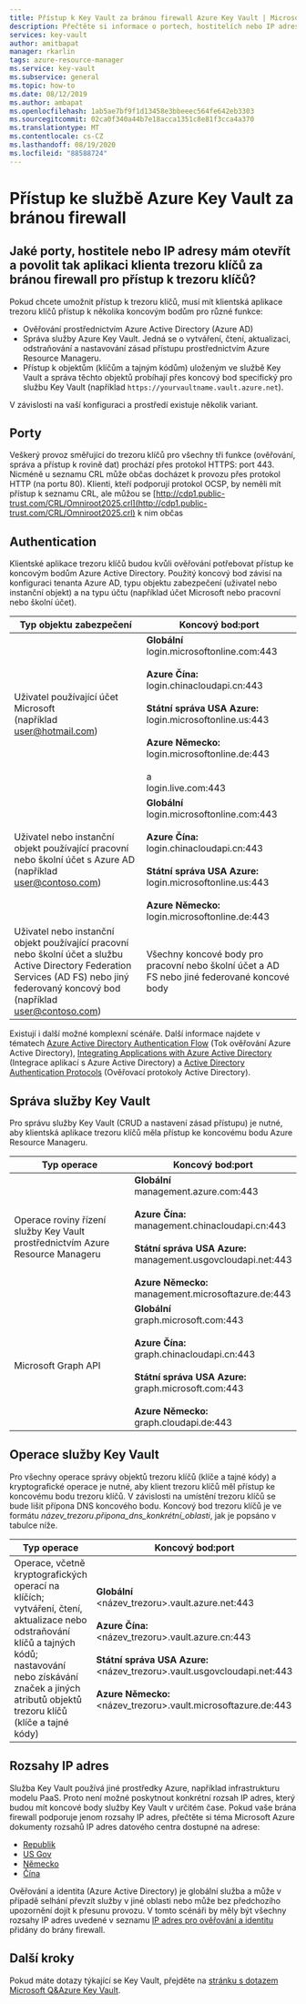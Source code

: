 ```yaml
---
title: Přístup k Key Vault za bránou firewall Azure Key Vault | Microsoft Docs
description: Přečtěte si informace o portech, hostitelích nebo IP adresách, které se mají otevřít, a povolením klientské aplikace trezoru klíčů za bránou firewall pro přístup k trezoru klíčů
services: key-vault
author: amitbapat
manager: rkarlin
tags: azure-resource-manager
ms.service: key-vault
ms.subservice: general
ms.topic: how-to
ms.date: 08/12/2019
ms.author: ambapat
ms.openlocfilehash: 1ab5ae7bf9f1d13458e3bbeeec564fe642eb3303
ms.sourcegitcommit: 02ca0f340a44b7e18acca1351c8e81f3cca4a370
ms.translationtype: MT
ms.contentlocale: cs-CZ
ms.lasthandoff: 08/19/2020
ms.locfileid: "88588724"
---
```

# <a name="access-azure-key-vault-behind-a-firewall"></a>Přístup ke službě Azure Key Vault za bránou firewall

## <a name="what-ports-hosts-or-ip-addresses-should-i-open-to-enable-my-key-vault-client-application-behind-a-firewall-to-access-key-vault"></a>Jaké porty, hostitele nebo IP adresy mám otevřít a povolit tak aplikaci klienta trezoru klíčů za bránou firewall pro přístup k trezoru klíčů?

Pokud chcete umožnit přístup k trezoru klíčů, musí mít klientská aplikace trezoru klíčů přístup k několika koncovým bodům pro různé funkce:

* Ověřování prostřednictvím Azure Active Directory (Azure AD)
* Správa služby Azure Key Vault. Jedná se o vytváření, čtení, aktualizaci, odstraňování a nastavování zásad přístupu prostřednictvím Azure Resource Manageru.
* Přístup k objektům (klíčům a tajným kódům) uloženým ve službě Key Vault a správa těchto objektů probíhají přes koncový bod specifický pro službu Key Vault (například `https://yourvaultname.vault.azure.net`).  

V závislosti na vaší konfiguraci a prostředí existuje několik variant.

## <a name="ports"></a>Porty

Veškerý provoz směřující do trezoru klíčů pro všechny tři funkce (ověřování, správa a přístup k rovině dat) prochází přes protokol HTTPS: port 443. Nicméně u seznamu CRL může občas docházet k provozu přes protokol HTTP (na portu 80). Klienti, kteří podporují protokol OCSP, by neměli mít přístup k seznamu CRL, ale můžou se [http://cdp1.public-trust.com/CRL/Omniroot2025.crl](http://cdp1.public-trust.com/CRL/Omniroot2025.crl) k nim občas  

## <a name="authentication"></a>Authentication

Klientské aplikace trezoru klíčů budou kvůli ověřování potřebovat přístup ke koncovým bodům Azure Active Directory. Použitý koncový bod závisí na konfiguraci tenanta Azure AD, typu objektu zabezpečení (uživatel nebo instanční objekt) a na typu účtu (například účet Microsoft nebo pracovní nebo školní účet).  

| Typ objektu zabezpečení | Koncový bod:port |
| --- | --- |
| Uživatel používající účet Microsoft<br> (například user@hotmail.com) |**Globální**<br> login.microsoftonline.com:443<br><br> **Azure Čína:**<br> login.chinacloudapi.cn:443<br><br>**Státní správa USA Azure:**<br> login.microsoftonline.us:443<br><br>**Azure Německo:**<br> login.microsoftonline.de:443<br><br> a <br>login.live.com:443 |
| Uživatel nebo instanční objekt používající pracovní nebo školní účet s Azure AD (například user@contoso.com) |**Globální**<br> login.microsoftonline.com:443<br><br> **Azure Čína:**<br> login.chinacloudapi.cn:443<br><br>**Státní správa USA Azure:**<br> login.microsoftonline.us:443<br><br>**Azure Německo:**<br> login.microsoftonline.de:443 |
| Uživatel nebo instanční objekt používající pracovní nebo školní účet a službu Active Directory Federation Services (AD FS) nebo jiný federovaný koncový bod (například user@contoso.com) |Všechny koncové body pro pracovní nebo školní účet a AD FS nebo jiné federované koncové body |

Existují i další možné komplexní scénáře. Další informace najdete v tématech [Azure Active Directory Authentication Flow](../../active-directory/develop/authentication-scenarios.md) (Tok ověřování Azure Active Directory), [Integrating Applications with Azure Active Directory](../../active-directory/develop/active-directory-how-to-integrate.md) (Integrace aplikací s Azure Active Directory) a [Active Directory Authentication Protocols](https://msdn.microsoft.com/library/azure/dn151124.aspx) (Ověřovací protokoly Active Directory).  

## <a name="key-vault-management"></a>Správa služby Key Vault

Pro správu služby Key Vault (CRUD a nastavení zásad přístupu) je nutné, aby klientská aplikace trezoru klíčů měla přístup ke koncovému bodu Azure Resource Manageru.  

| Typ operace | Koncový bod:port |
| --- | --- |
| Operace roviny řízení služby Key Vault<br> prostřednictvím Azure Resource Manageru |**Globální**<br> management.azure.com:443<br><br> **Azure Čína:**<br> management.chinacloudapi.cn:443<br><br> **Státní správa USA Azure:**<br> management.usgovcloudapi.net:443<br><br> **Azure Německo:**<br> management.microsoftazure.de:443 |
| Microsoft Graph API |**Globální**<br> graph.microsoft.com:443<br><br> **Azure Čína:**<br> graph.chinacloudapi.cn:443<br><br> **Státní správa USA Azure:**<br> graph.microsoft.com:443<br><br> **Azure Německo:**<br> graph.cloudapi.de:443 |

## <a name="key-vault-operations"></a>Operace služby Key Vault

Pro všechny operace správy objektů trezoru klíčů (klíče a tajné kódy) a kryptografické operace je nutné, aby klient trezoru klíčů měl přístup ke koncovému bodu trezoru klíčů. V závislosti na umístění trezoru klíčů se bude lišit přípona DNS koncového bodu. Koncový bod trezoru klíčů je ve formátu *název_trezoru*.*přípona_dns_konkrétní_oblasti*, jak je popsáno v tabulce níže.  

| Typ operace | Koncový bod:port |
| --- | --- |
| Operace, včetně kryptografických operací na klíčích; vytváření, čtení, aktualizace nebo odstraňování klíčů a tajných kódů; nastavování nebo získávání značek a jiných atributů objektů trezoru klíčů (klíče a tajné kódy) |**Globální**<br> &lt;název_trezoru&gt;.vault.azure.net:443<br><br> **Azure Čína:**<br> &lt;název_trezoru&gt;.vault.azure.cn:443<br><br> **Státní správa USA Azure:**<br> &lt;název_trezoru&gt;.vault.usgovcloudapi.net:443<br><br> **Azure Německo:**<br> &lt;název_trezoru&gt;.vault.microsoftazure.de:443 |

## <a name="ip-address-ranges"></a>Rozsahy IP adres

Služba Key Vault používá jiné prostředky Azure, například infrastrukturu modelu PaaS. Proto není možné poskytnout konkrétní rozsah IP adres, který budou mít koncové body služby Key Vault v určitém čase. Pokud vaše brána firewall podporuje jenom rozsahy IP adres, přečtěte si téma Microsoft Azure dokumenty rozsahů IP adres datového centra dostupné na adrese:
* [Republik](https://www.microsoft.com/en-us/download/details.aspx?id=56519)
* [US Gov](https://www.microsoft.com/en-us/download/details.aspx?id=57063)
* [Německo](https://www.microsoft.com/en-us/download/details.aspx?id=57064)
* [Čína](https://www.microsoft.com/en-us/download/details.aspx?id=57062)

Ověřování a identita (Azure Active Directory) je globální služba a může v případě selhání převzít služby v jiné oblasti nebo může bez předchozího upozornění dojít k přesunu provozu. V tomto scénáři by měly být všechny rozsahy IP adres uvedené v seznamu [IP adres pro ověřování a identitu](https://support.office.com/article/Office-365-URLs-and-IP-address-ranges-8548a211-3fe7-47cb-abb1-355ea5aa88a2#bkmk_identity_ip) přidány do brány firewall.

## <a name="next-steps"></a>Další kroky

Pokud máte dotazy týkající se Key Vault, přejděte na [stránku s dotazem Microsoft Q&Azure Key Vault](https://docs.microsoft.com/answers/topics/azure-key-vault.html).

